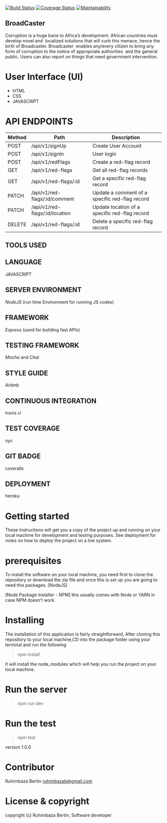 [![Build Status](https://travis-ci.org/ruhimbazabertin/BroadCaster.svg?branch=develop)](https://travis-ci.org/ruhimbazabertin/BroadCaster) [![Coverage Status](https://coveralls.io/repos/github/ruhimbazabertin/BroadCaster/badge.svg?branch=develop)](https://coveralls.io/github/ruhimbazabertin/BroadCaster?branch=develop) [![Maintainability](https://api.codeclimate.com/v1/badges/2efb97233c4d49a89d42/maintainability)](https://codeclimate.com/github/ruhimbazabertin/BroadCaster/maintainability)
## BroadCaster

Corruption is a huge bane to Africa’s development. African countries must develop novel and  localized solutions that will curb this menace, hence the birth of Broadcaster. Broadcaster  enables any/every citizen to bring any form of corruption to the notice of appropriate authorities  and the general public. Users can also report on things that need government intervention. 

# User Interface (UI)

* HTML
* CSS
* JAVASCRIPT

# API ENDPOINTS

| Method      | Path                                                           | Description                                    |
|-------------|----------------------------------------------------------------|------------------------------------------------|
| POST        | /api/v1/signUp                                                 | Create User Account                            |
| POST        | /api/v1/signIn                                                 | User login                                     |
| POST        | /api/v1/redFlags                                               | Create a red-flag record                       |
| GET         | /api/v1/red-flags                                              | Get all red-flag records                       |
| GET         | /api/v1/red-flags/:id                                          | Get a specific red-flag record                 |
| PATCH       | /api/v1/red-flags/:id/comment                                  | Update a comment of a specific red-flag record |
| PATCH       | /api/v1/red-flags/:id/location                                 | Update location of a specific red-flag record  |
| DELETE      | /api/v1/red-flags/:id                                          | Delete a specific red-flag record              |



## TOOLS USED

## LANGUAGE

 JAVASCRIPT 
 
 ## SERVER ENVIRONMENT
 
 *NodeJS* (run time Environment for running JS codes)
 
 ## FRAMEWORK
 
 *Express* (used for building fast APIs)
 
 ## TESTING FRAMEWORK
 
 *Mocha* and *Chai*
 
  ## STYLE GUIDE
 
 *Airbnb*
 
 ## CONTINUOUS INTEGRATION
 
 travis ci
 
 ## TEST COVERAGE
 
 nyc
 
 ## GIT BADGE
 
 coveralls
 
 ## DEPLOYMENT
 
 heroku
 
 
 # Getting started
 
 These instructions will get you a copy of the project up and running on your local machine for development and testing purposes. See deployment for notes on how to deploy the project on a live system.
 
 # prerequisites
 
 To install the software on your local machine, you need first to clone the repository or download the zip file and once this is set up you are going to need this packages. [NodeJS]
 
   [Node Package Installer - NPM] this usually comes with Node or YARN in case NPM doesn't work.
  
  # Installing
  
  The installation of this application is fairly straightforward, After cloning this repository to your local machine,CD into the package folder using your terminal and run the following
  
  > npm install
  
  It will install the node_modules which will help you run the project on your local machine.
  
  # Run the server
  
  > npm run dev
  
  # Run the test
  
  > npm test
  
   version 1.0.0
   
   # Contributor
   
   Ruhimbaza Bertin ruhimbazab@gmail.com
   
   # License & copyright
   
   copyright (c) Ruhimbaza Bertin, Software developer
